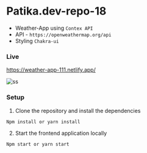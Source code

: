 # Patika.dev-repo-18

- Weather-App using `Contex API` 
- API - `https://openweathermap.org/api`
- Styling `Chakra-ui`

### Live

https://weather-app-111.netlify.app/


![ss](https://user-images.githubusercontent.com/47625725/159122564-e0ff28c5-afb3-46da-8b20-9c37b1f28de6.png)


### Setup
1. Clone the repository and install the dependencies
```bash
Npm install or yarn install
```
2. Start the frontend application locally
```bash
Npm start or yarn start
```

